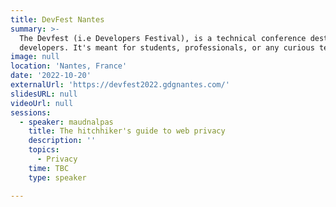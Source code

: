 ```yaml
---
title: DevFest Nantes
summary: >-
  The Devfest (i.e Developers Festival), is a technical conference destined to
  developers. It's meant for students, professionals, or any curious techie.
image: null
location: 'Nantes, France'
date: '2022-10-20'
externalUrl: 'https://devfest2022.gdgnantes.com/'
slidesURL: null
videoUrl: null
sessions:
  - speaker: maudnalpas
    title: The hitchhiker's guide to web privacy
    description: ''
    topics:
      - Privacy
    time: TBC
    type: speaker

---
```

